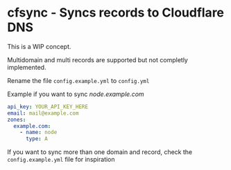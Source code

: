 # cfsync - Syncs records to Cloudflare DNS

This is a WIP concept.

Multidomain and multi records are supported but not completly implemented.

Rename the file `config.example.yml` to `config.yml`

Example if you want to sync *node.example.com*

```yaml
api_key: YOUR_API_KEY_HERE
email: mail@example.com
zones:
  example.com:
    - name: node
      type: A
```

If you want to sync more than one domain and record, check the `config.example.yml` file for inspiration